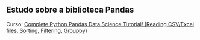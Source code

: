 ## Estudo sobre a biblioteca Pandas

Curso: [Complete Python Pandas Data Science Tutorial! (Reading CSV/Excel files, Sorting, Filtering, Groupby)](https://www.youtube.com/watch?v=vmEHCJofslg)
